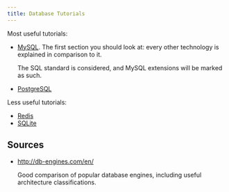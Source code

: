 ```yaml
---
title: Database Tutorials
---
```


Most useful tutorials:

-   [MySQL](mysql). The first section you should look at:
    every other technology is explained in comparison to it.

    The SQL standard is considered, and MySQL extensions will be marked as such.

-   [PostgreSQL](postgresql)

Less useful tutorials:

- [Redis](redis)
- [SQLite](sqlite)

## Sources

-   <http://db-engines.com/en/>

    Good comparison of popular database engines,
    including useful architecture classifications.
